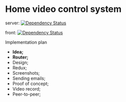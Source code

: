 # Home video control system

server: [![Dependency Status](https://david-dm.org/MichaelKostin/home-camera.svg?style=flat&path=server)](https://david-dm.org/MichaelKostin/home-camera?path=server)

front: [![Dependency Status](https://david-dm.org/MichaelKostin/home-camera.svg?style=flat&path=front)](https://david-dm.org/MichaelKostin/home-camera?path=front)

Implementation plan 

* **Idea;**
* **Router;**
* Design;
* Redux;
* Screenshots;
* Sending emails;
* Proof of concept;
* Video record;
* Peer-to-peer;

